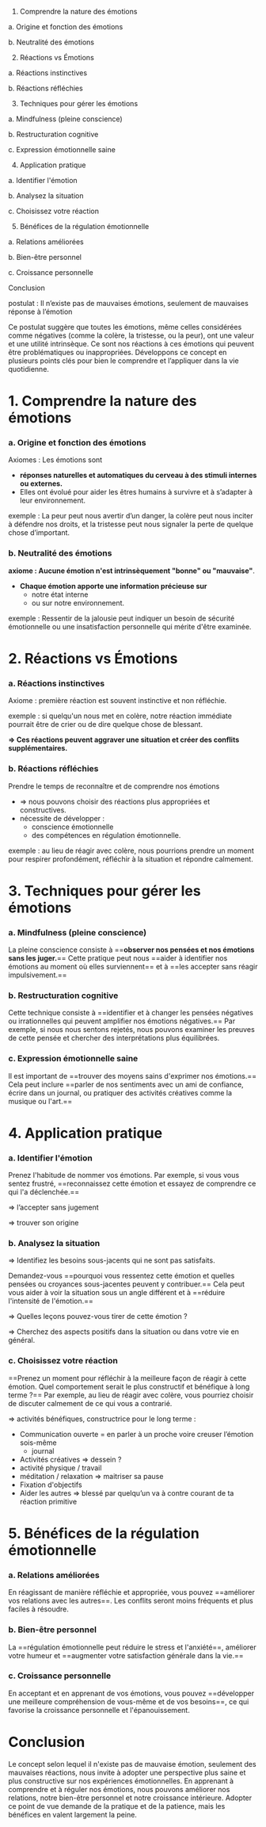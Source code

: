 1. Comprendre la nature des émotions

a. Origine et fonction des émotions

b. Neutralité des émotions

2. Réactions vs Émotions

a. Réactions instinctives

b. Réactions réfléchies

3. Techniques pour gérer les émotions

a. Mindfulness (pleine conscience)

b. Restructuration cognitive

c. Expression émotionnelle saine

4. Application pratique

a. Identifier l'émotion

b. Analysez la situation

c. Choisissez votre réaction

5. Bénéfices de la régulation émotionnelle

a. Relations améliorées

b. Bien-être personnel

c. Croissance personnelle

Conclusion

postulat : Il n’existe pas de mauvaises émotions, seulement de mauvaises réponse à l’émotion

Ce postulat suggère que toutes les émotions, même celles considérées comme négatives (comme la colère, la tristesse, ou la peur), ont une valeur et une utilité intrinsèque. Ce sont nos réactions à ces émotions qui peuvent être problématiques ou inappropriées. Développons ce concept en plusieurs points clés pour bien le comprendre et l’appliquer dans la vie quotidienne.

# 1. Comprendre la nature des émotions

### a. Origine et fonction des émotions

Axiomes : Les émotions sont

- **réponses naturelles et automatiques du cerveau à des stimuli internes ou externes.**
- Elles ont évolué pour aider les êtres humains à survivre et à s’adapter à leur environnement.

exemple : La peur peut nous avertir d’un danger, la colère peut nous inciter à défendre nos droits, et la tristesse peut nous signaler la perte de quelque chose d’important.

### b. Neutralité des émotions

**axiome : Aucune émotion n'est intrinsèquement "bonne" ou "mauvaise"**.

- **Chaque émotion apporte une information précieuse sur**
    - notre état interne
    - ou sur notre environnement.

exemple : Ressentir de la jalousie peut indiquer un besoin de sécurité émotionnelle ou une insatisfaction personnelle qui mérite d'être examinée.

# 2. Réactions vs Émotions

### a. Réactions instinctives

Axiome : première réaction est souvent instinctive et non réfléchie.

exemple : si quelqu'un nous met en colère, notre réaction immédiate pourrait être de crier ou de dire quelque chose de blessant.

**⇒ Ces réactions peuvent aggraver une situation et créer des conflits supplémentaires.**

### b. Réactions réfléchies

Prendre le temps de reconnaître et de comprendre nos émotions

- ⇒ nous pouvons choisir des réactions plus appropriées et constructives.
- nécessite de développer :
    - conscience émotionnelle
    - des compétences en régulation émotionnelle.

exemple : au lieu de réagir avec colère, nous pourrions prendre un moment pour respirer profondément, réfléchir à la situation et répondre calmement.

  

# 3. Techniques pour gérer les émotions

### a. Mindfulness (pleine conscience)

La pleine conscience consiste à ==**observer nos pensées et nos émotions sans les juger.**== Cette pratique peut nous ==aider à identifier nos émotions au moment où elles surviennent== et à ==les accepter sans réagir impulsivement.==

### b. Restructuration cognitive

Cette technique consiste à ==identifier et à changer les pensées négatives ou irrationnelles qui peuvent amplifier nos émotions négatives.== Par exemple, si nous nous sentons rejetés, nous pouvons examiner les preuves de cette pensée et chercher des interprétations plus équilibrées.

### c. Expression émotionnelle saine

Il est important de ==trouver des moyens sains d'exprimer nos émotions.== Cela peut inclure ==parler de nos sentiments avec un ami de confiance, écrire dans un journal, ou pratiquer des activités créatives comme la musique ou l'art.==

# 4. Application pratique

### a. Identifier l'émotion

Prenez l'habitude de nommer vos émotions. Par exemple, si vous vous sentez frustré, ==reconnaissez cette émotion et essayez de comprendre ce qui l'a déclenchée.==

⇒ l’accepter sans jugement

⇒ trouver son origine

### b. Analysez la situation

⇒ Identifiez les besoins sous-jacents qui ne sont pas satisfaits.

Demandez-vous ==pourquoi vous ressentez cette émotion et quelles pensées ou croyances sous-jacentes peuvent y contribuer.== Cela peut vous aider à voir la situation sous un angle différent et à ==réduire l'intensité de l'émotion.==

⇒ Quelles leçons pouvez-vous tirer de cette émotion ?

⇒ Cherchez des aspects positifs dans la situation ou dans votre vie en général.

### c. Choisissez votre réaction

==Prenez un moment pour réfléchir à la meilleure façon de réagir à cette émotion. Quel comportement serait le plus constructif et bénéfique à long terme ?== Par exemple, au lieu de réagir avec colère, vous pourriez choisir de discuter calmement de ce qui vous a contrarié.

⇒ activités bénéfiques, constructrice pour le long terme :

- Communication ouverte = en parler à un proche voire creuser l’émotion sois-même
    - journal
- Activités créatives ⇒ dessein ?
- activité physique / travail
- méditation / relaxation ⇒ maitriser sa pause
- Fixation d'objectifs
- Aider les autres ⇒ blessé par quelqu’un va à contre courant de ta réaction primitive

# 5. Bénéfices de la régulation émotionnelle

### a. Relations améliorées

En réagissant de manière réfléchie et appropriée, vous pouvez ==améliorer vos relations avec les autres==. Les conflits seront moins fréquents et plus faciles à résoudre.

### b. Bien-être personnel

La ==régulation émotionnelle peut réduire le stress et l'anxiété==, améliorer votre humeur et ==augmenter votre satisfaction générale dans la vie.==

### c. Croissance personnelle

En acceptant et en apprenant de vos émotions, vous pouvez ==développer une meilleure compréhension de vous-même et de vos besoins==, ce qui favorise la croissance personnelle et l'épanouissement.

# Conclusion

Le concept selon lequel il n'existe pas de mauvaise émotion, seulement des mauvaises réactions, nous invite à adopter une perspective plus saine et plus constructive sur nos expériences émotionnelles. En apprenant à comprendre et à réguler nos émotions, nous pouvons améliorer nos relations, notre bien-être personnel et notre croissance intérieure. Adopter ce point de vue demande de la pratique et de la patience, mais les bénéfices en valent largement la peine.